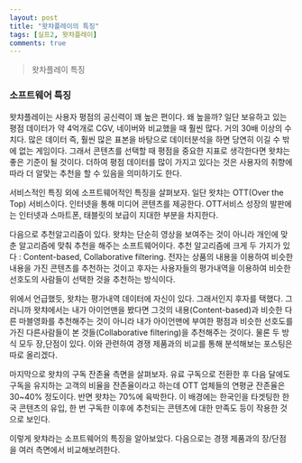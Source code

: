 ```yaml
---
layout: post
title: "왓챠플레이의 특징"
tags: [실프2, 왓챠플레이]
comments: true
---
```


> 왓차플레이 특징  

### 소프트웨어 특징  
왓챠플레이는 사용자 평점의 공신력이 꽤 높은 편이다. 왜 높을까? 일단 보유하고 있는 평점 데이터가 약 4억개로 CGV, 네이버와 비교했을 때 훨씬 많다. 거의 30배 이상의 수치다. 많은 데이터 즉, 훨씬 많은 표본을 바탕으로 데이터분석을 하면 당연히 이길 수 밖에 없는 게임이다. 그래서 콘텐츠를 선택할 때 평점을 중요한 지표로 생각한다면 왓챠는 좋은 기준이 될 것이다. 더하여 평점 데이터를 많이 가지고 있다는 것은 사용자의 취향에 따라 더 알맞는 추천을 할 수 있음을 의미하기도 한다.  

서비스적인 특징 외에 소프트웨어적인 특징을 살펴보자. 일단 왓챠는 OTT(Over the Top) 서비스이다. 인터넷을 통해 미디어 콘텐츠를 제공한다. OTT서비스 성장의 발판에는 인터넷과 스마트폰, 태블릿의 보급이 지대한 부분을 차지한다.  

다음으로 추천알고리즘이 있다. 왓챠는 단순히 영상을 보여주는 것이 아니라 개인에 맞춘 알고리즘에 맞춰 추천을 해주는 소프트웨어이다. 추천 알고리즘에 크게 두 가지가 있다 : Content-based, Collaborative filtering. 전자는 상품의 내용을 이용하여 비슷한 내용을 가진 콘텐츠를 추천하는 것이고 후자는 사용자들의 평가내역을 이용하여 비슷한 선호도의 사람들이 선택한 것을 추천하는 방식이다.  

위에서 언급했듯, 왓챠는 평가내역 데이터에 자신이 있다. 그래서인지 후자를 택했다. 그러니까 왓챠에서는 내가 아이언맨을 봤다면 그것의 내용(Content-based)과 비슷한 다른 마블영화를 추천해주는 것이 아니라 내가 아이언맨에 부여한 평점과 비슷한 선호도를 가진 다른사람들이 본 것들(Collaborative filtering)을 추천해주는 것이다. 물론 두 방식 모두 장,단점이 있다. 이와 관련하여 경쟁 제품과의 비교를 통해 분석해보는 포스팅은 따로 올리겠다.  

마지막으로 왓챠의 구독 잔존율 측면을 살펴보자. 유료 구독으로 전환한 후 다음 달에도 구독을 유지하는 고객의 비율을 잔존율이라고 하는데 OTT 업체들의 연평균 잔존율은 30~40% 정도이다. 반면 왓챠는 70%에 육박한다. 이 배경에는 한국인을 타겟팅한 한국 콘텐츠의 유입, 한 번 구독한 이후에 추천되는 콘텐츠에 대한 만족도 등이 작용한 것으로 보인다.  

이렇게 왓챠라는 소프트웨어의 특징을 알아보았다. 다음으로는 경쟁 제품과의 장/단점을 여러 측면에서 비교해보려한다.  